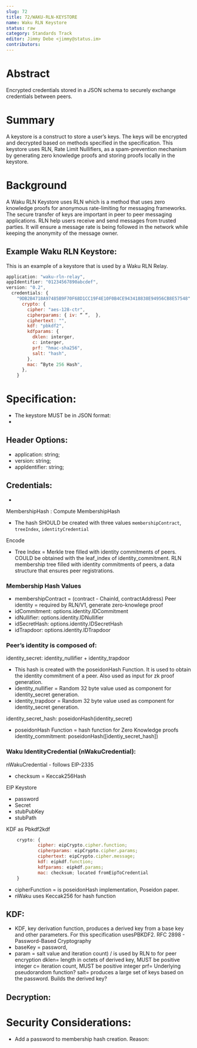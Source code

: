 ```yaml
---
slug: 72
title: 72/WAKU-RLN-KEYSTORE
name: Waku RLN Keystore
status: raw
category: Standards Track
editor: Jimmy Debe <jimmy@status.im>
contributors: 
---
```


# Abstract
Encrypted credentials stored in a JSON schema to securely exchange credentials between peers.

# Summary
A keystore is a construct to store a user’s keys. 
The keys will be encrypted and decrypted based on methods specified in the specification. 
This keystore uses RLN, Rate Limit Nullifiers, as a spam-prevention mechanism by generating zero knowledge proofs and storing proofs locally in the keystore.

# Background
A Waku RLN Keystore uses RLN which is a method that uses zero knowledge proofs for anonymous rate-limiting for messaging frameworks.
The secure transfer of keys are important in peer to peer messaging applications. 
RLN help users receive and send messages from trusted parties.
It will ensure a message rate is being followed in the network while keeping the anonymity of the message owner. 


## Example Waku RLN Keystore:

This is an example of a keystore that is used by a Waku RLN Relay.

```js
application: "waku-rln-relay",
appIdentifier: "01234567890abcdef",
version: "0.2",
  credentials: {
    "9DB2B4718A97485B9F70F68D1CC19F4E10F0B4CE943418838E94956CB8E57548": {
      crypto: {
        cipher: "aes-128-ctr",
        cipherparams: { iv: “ “,  },
        ciphertext: "",
        kdf: "pbkdf2",
        kdfparams: {
          dklen: interger,
          c: interger,
          prf: "hmac-sha256",
          salt: "hash",
        },
        mac: “Byte 256 Hash",
      },
    }

```
# Specification:
- The keystore MUST be in JSON format:
- 

 ## Header Options:
- application: string;
- version: string;
- appIdentifier: string;

## Credentials: 
- [key: MembershipHash]: nWakuCredential

MembershipHash : Compute MembershipHash
 - The hash SHOULD be created with three values `membershipContract`, `treeIndex`, `identityCredential`
 
 Encode
- Tree Index = Merkle tree filled with identity commitments of peers.
  COULD be obtained with the leaf_index of identity_commitment.
  RLN membership tree filled with identity commitments of peers, a data structure that ensures peer registrations.
### Membership Hash Values
- membershipContract = (contract - ChainId, contractAddress)
Peer identity = required by RLN/V1, generate zero-knowlege proof
- idCommitment: options.identity.IDCommitment
- idNullifier: options.identity.IDNullifier
- idSecretHash: options.identity.IDSecretHash
- idTrapdoor: options.identity.IDTrapdoor

### Peer’s identity is composed of:
identity_secret: identity_nullifier + identity_trapdoor 
- This hash is created with the poseidonHash Function.
It is used to obtain the identity commitment of a peer.
Also used as input for zk proof generation.
- identity_nullifier =  Random 32 byte value used as component for identity_secret generation.
- identity_trapdoor = Random 32 byte value used as component for identity_secret generation.

identity_secret_hash: poseidonHash(identity_secret)
- poseidonHash Function = hash function for Zero Knowledge proofs 
identity_commitment: poseidonHash([identiy_secret_hash])

### Waku IdentityCredential (nWakuCredential):

nWakuCredential - follows EIP-2335 
- checksum =  Keccak256Hash 

EIP Keystore
- password
- Secret
- stubPubKey
- stubPath
 
KDF as Pbkdf2kdf
```js
	crypto: {
    		cipher: eipCrypto.cipher.function;
    		cipherparams: eipCrypto.cipher.params;
    		ciphertext: eipCrypto.cipher.message;
    		kdf: eipkdf.function;
    		kdfparams: eipkdf.params;
    		mac: checksum; located fromEipToCredential
	}

```
	
- cipherFunction = is poseidonHash implementation, Poseidon paper. 
- nWaku uses Keccak256 for hash function

## KDF: 
- KDF, key derivation function, produces a derived key from a base key and other parameters.
For this specification usesPBKDF2.
RFC 2898 - Password-Based Cryptography
- baseKey = password, 
- param = salt value and iteration count) / is used by RLN to for peer encryption
dklen= length in octets of derived key, MUST be positive integer
c= iteration count, MUST be positive integer
prf= Underlying pseudorandom function?
salt= produces a large set of keys based on the password. Builds the derived key?

## Decryption: 

# Security Considerations:
- Add a password to membership hash creation. Reason:


